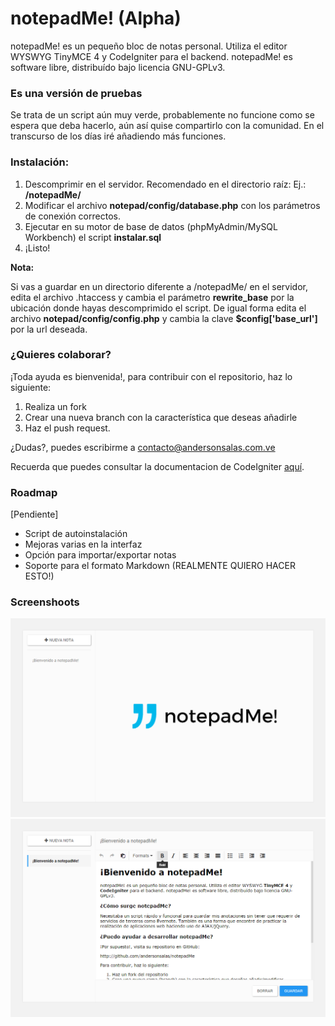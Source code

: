 # notepadMe! (Alpha)


notepadMe! es un pequeño bloc de notas personal. Utiliza el editor WYSWYG TinyMCE 4 y CodeIgniter para el backend. notepadMe! es software libre, distribuído bajo licencia GNU-GPLv3.


### Es una versión de pruebas

Se trata de un script aún muy verde, probablemente no funcione como se espera que deba hacerlo, aún así quise compartirlo con la comunidad. En el transcurso de los días iré añadiendo más funciones.


### Instalación:

1. Descomprimir en el servidor. Recomendado en el directorio raíz: Ej.: **/notepadMe/**
2. Modificar el archivo **notepad/config/database.php** con los parámetros de conexión correctos.
3. Ejecutar en su motor de base de datos (phpMyAdmin/MySQL Workbench) el script **instalar.sql**
4. ¡Listo!

**Nota:**

Si vas a guardar en un directorio diferente a /notepadMe/ en el servidor, edita el archivo .htaccess y cambia el parámetro **rewrite_base** por la ubicación donde hayas descomprimido el script. De igual forma edita el archivo **notepad/config/config.php** y cambia la clave **$config['base_url']** por la url deseada.


### ¿Quieres colaborar?

¡Toda ayuda es bienvenida!, para contribuir con el repositorio, haz lo siguiente:

1. Realiza un fork
2. Crear una nueva branch con la característica que deseas añadirle
3. Haz el push request.

¿Dudas?, puedes escribirme a contacto@andersonsalas.com.ve

Recuerda que puedes consultar la documentacion de CodeIgniter [aquí](http://codeigniter.com/).


### Roadmap

[Pendiente]

* Script de autoinstalación
* Mejoras varias en la interfaz
* Opción para importar/exportar notas
* Soporte para el formato Markdown (REALMENTE QUIERO HACER ESTO!)

### Screenshoots

![notepadMe_001](screenshoots/notepadMe_001.png)
![notepadMe_001](screenshoots/notepadMe_002.png)
